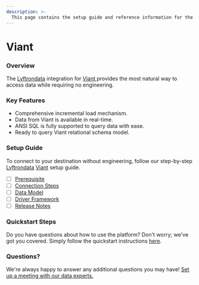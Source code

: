 ```yaml
---
description: >-
  This page contains the setup guide and reference information for the Viant source connector.
---
```


# Viant

### Overview

The [Lyftrondata](https://www.lyftrondata.com/) integration for [Viant](https://www.lyftrondata.com/integration/viant/)[ ](https://www.lyftrondata.com/integration/viant/)provides the most natural way to access data while requiring no engineering.

### Key Features

* Comprehensive incremental load mechanism.
* Data from Viant is available in real-time.&#x20;
* ANSI SQL is fully supported to query data with ease.
* Ready to query Viant relational schema model.

### Setup Guide

To connect to your destination without engineering, follow our step-by-step [Lyftrondata](https://www.lyftrondata.com/)  [Viant](https://www.lyftrondata.com/integration/viant/) setup guide.

* [ ] [Prerequisite](../../marketing-analytics/viant/prerequisite.md)
* [ ] [Connection Steps](../../marketing-analytics/viant/connection-steps.md)
* [ ] [Data Model](../../marketing-analytics/viant/data-model/)
* [ ] [Driver Framework](../../marketing-analytics/viant/driver-framework/)
* [ ] [Release Notes](../../marketing-analytics/viant/release-notes.md)

### Quickstart Steps

Do you have questions about how to use the platform? Don't worry; we've got you covered. Simply follow the quickstart instructions [here](../../../quickstart-steps.md).

### Questions? <a href="#questions" id="questions"></a>

We're always happy to answer any additional questions you may have! [Set up a meeting with our data experts.](https://www.lyftrondata.com/book-a-meeting/)

